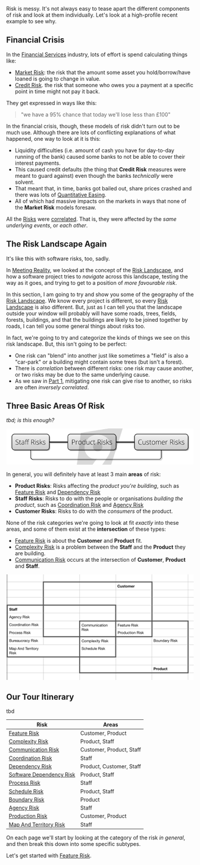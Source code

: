 
Risk is messy.  It's not always easy to tease apart the different components of risk and look at them individually.  Let's look at a high-profile recent example to see why.

## Financial Crisis

In the [Financial Services](https://en.wikipedia.org/wiki/Financial_services) industry, lots of effort is spend calculating things like:
- [Market Risk](https://en.wikipedia.org/wiki/Market_risk):  the risk that the amount some asset you hold/borrow/have loaned is going to change in value.
- [Credit Risk](https://en.wikipedia.org/wiki/Credit_risk).  the risk that someone who owes you a payment at a specific point in time might not pay it back.

They get expressed in ways like this:  

> "we have a 95% chance that today we'll lose less than £100"

In the financial crisis, though, these models of risk didn't turn out to be much use.   Although there are lots of conflicting explanations of what happened, one way to look at it is this:
 - Liquidity difficulties (i.e. amount of cash you have for day-to-day running of the bank) caused some banks to not be able to cover their interest payments.
 - This caused credit defaults (the thing that **Credit Risk** measures were meant to guard against) even though the banks _technically_ were solvent.
 - That meant that, in time, banks got bailed out, share prices crashed and there was lots of [Quantitative Easing](https://en.wikipedia.org/wiki/Quantitative_easing).  
 - All of which had massive impacts on the markets in ways that none of the **Market Risk** models foresaw.

All the [Risks](Risk) were [correlated](https://www.investopedia.com/terms/c/correlation.asp).  That is, they were affected by the _same underlying events_, or _each other_.

## The Risk Landscape Again

It's like this with software risks, too, sadly.  

In [Meeting Reality](Meeting-Reality), we looked at the concept of the [Risk Landscape](Risk-Landscape), and how a software project tries to _navigate_ across this landscape, testing the way as it goes, and trying to get to a position of _more favourable risk_.

In this section, I am going to try and show you some of the geography of the [Risk Landscape](Risk-Landscape).  We know every project is different, so every [Risk Landscape](Risk-Landscape) is also different.  But, just as I can tell you that the landscape outside your window will probably will have some roads, trees, fields, forests, buildings, and that the buildings are likely to be joined together by roads, I can tell you some general things about risks too.

In fact, we're going to try and categorize the kinds of things we see on this risk landscape.  But, this isn't going to be perfect: 
 - One risk can "blend" into another just like sometimes a "field" is also a "car-park" or a building might contain some trees (but isn't a forest).   
 - There is _correlation_ between different risks:  one risk may cause another, or two risks may be due to the same underlying cause.  
 - As we saw in [Part 1](Introduction), mitigating one risk can give rise to another, so risks are often _inversely correlated_.

## Three Basic Areas Of Risk

_tbd; is this enough?_

![Risk Types](images/types_of_risk.png)

In general, you will definitely have at least 3 main **areas** of risk:

 - **Product Risks**:  Risks affecting the _product you're building_, such as [Feature Risk](Feature-Risk) and [Dependency Risk](Dependency-Risk)
 - **Staff Risks**:  Risks to do with the people or organisations _building the product_, such as [Coordination Risk](Coordination-Risk) and [Agency Risk](Agency-Risk)
 - **Customer Risks**: Risks to do with the _consumers_ of the product.

None of the risk categories we're going to look at fit _exactly_ into these areas, and some of them exist at the **intersection** of these types:
 - [Feature Risk](Feature-Risk) is about the **Customer** and **Product** fit.
 - [Complexity Risk](Complexity-Risk) is a problem between the **Staff** and the **Product** they are building.
 - [Communication Risk](Communication-Risk) occurs at the intersection of **Customer**, **Product** and **Staff**.
 
![Risk Types 2](images/types_of_risk2.png)

## Our Tour Itinerary

tbd

|Risk                                                |          Areas           |
|----------------------------------------------------|--------------------------|
|[Feature Risk](Feature-Risk)                        |Customer, Product         |
|[Complexity Risk](Complexity-Risk)                  |Product, Staff            |        
|[Communication Risk](Communication-Risk)            |Customer, Product, Staff  |             
|[Coordination Risk](Coordination-Risk)              |Staff                     |       
|[Dependency Risk](Dependency-Risk)                  |Product, Customer, Staff  |  
|[Software Dependency Risk](Software-Dependency-Risk)|Product, Staff            |    
|[Process Risk](Process-Risk)                        |Staff                     |
|[Schedule Risk](Schedule-Risk)                      |Product, Staff            |    
|[Boundary Risk](Boundary-Risk)                      |Product                   |            
|[Agency Risk](Agency-Risk)                          |Staff                     |
|[Production Risk](Production-Risk)                  |Customer, Product         |
|[Map And Territory Risk](Map-And-Territory-Risk)    |Staff                     |  
       
On each page we'll start by looking at the category of the risk _in general_, and then break this down into some specific subtypes.                                                          

Let's get started with [Feature Risk](Feature-Risk).
